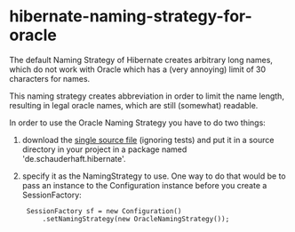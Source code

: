 # hibernate-naming-strategy-for-oracle

The default Naming Strategy of Hibernate creates arbitrary long names, which do not work with Oracle which has a 
(very annoying) limit of 30 characters for names.

This naming strategy creates abbreviation in order to limit the name length, resulting in legal oracle names, 
which are still (somewhat) readable.

In order to use the Oracle Naming Strategy you have to do two things: 

1. download the [single source file](https://github.com/schauder/hibernate-naming-strategy-for-oracle/blob/master/src/de/schauderhaft/hibernate/OracleNamingStrategy.java) (ignoring tests) and put it in a source directory in your project in a package named 'de.schauderhaft.hibernate'.

2. specify it as the NamingStrategy to use. One way to do that would be to pass an instance to the Configuration instance before you create a SessionFactory:

        SessionFactory sf = new Configuration()
            .setNamingStrategy(new OracleNamingStrategy());
